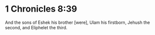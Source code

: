 # 1 Chronicles 8:39

And the sons of Eshek his brother [were], Ulam his firstborn, Jehush the second, and Eliphelet the third.